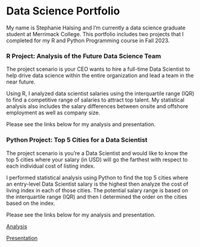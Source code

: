 # Data Science Portfolio
My name is Stephanie Halsing and I’m currently a data science graduate student at Merrimack College. This portfolio includes two projects that I completed for my R and Python Programming course in Fall 2023.

### R Project: Analysis of the Future Data Science Team
The project scenario is your CEO wants to hire a full-time Data Scientist to help drive data science within the entire organization and lead a team in the near future. 

Using R, I analyzed data scientist salaries using the interquartile range (IQR) to find a competitive range of salaries to attract top talent. My statistical analysis also includes the salary differences between onsite and offshore employment as well as company size. 

Please see the links below for my analysis and presentation.

### Python Project: Top 5 Cities for a Data Scientist
The project scenario is you’re a Data Scientist and would like to know the top 5 cities where your salary (in USD) will go the farthest with respect to each individual cost of listing index.

I performed statistical analysis using Python to find the top 5 cities where an entry-level Data Scientist salary is the highest then analyze the cost of living index in each of those cities. The potential salary range is based on the interquartile range (IQR) and then I determined the order on the cities based on the index. 

Please see the links below for my analysis and presentation.

[Analysis](https://github.com/sjhalsing/ds-portfolio/blob/ed2cb351b786a1f283354a8c78f9159e3f97504a/Stephanie%20Halsing.Module08PythonProject.ipynb)

[Presentation](https://github.com/sjhalsing/ds-portfolio/blob/ed2cb351b786a1f283354a8c78f9159e3f97504a/Stephanie%20Halsing.Module08PythonProject.pptx)
